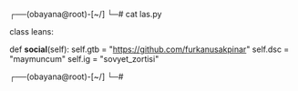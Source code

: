 ┌──(obayana@root)-[~/]
└─# cat las.py

class leans:

def  __social__(self):
 self.gtb = "https://github.com/furkanusakpinar"
 self.dsc = "maymuncum" 
 self.ig = "sovyet_zortisi"
  
 ┌──(obayana@root)-[~/]
 └─#
